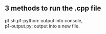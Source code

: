 ## 3 methods to run the .cpp file<br>

p1.sh,p1-python: output into console,<br>
p1-output.py: output into a new file.
